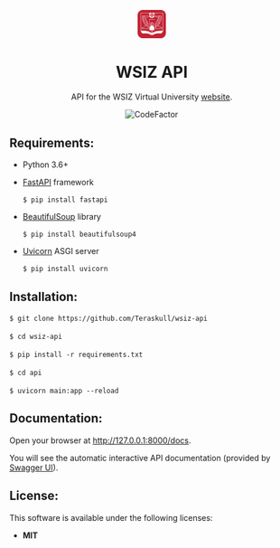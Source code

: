 <p align="center">
  <a href="https://wsiz.rzeszow.pl/"><img src="wsiz_logo.png" width="10%"></a>
</p>
<h1 align="center">
  WSIZ API
</h1>

<p align="center">
  API for the WSIZ Virtual University <a href="https://wu-beta.wsiz.pl/">website</a>.
</p>

<p align="center">
  <a style="text-decoration:none" href="https://www.codefactor.io/repository/github/teraskull/wsiz-api">
    <img src="https://www.codefactor.io/repository/github/teraskull/wsiz-api/badge?style=flat-square" alt="CodeFactor" />
  </a>
</p>

## Requirements:

* Python 3.6+

* [FastAPI](https://github.com/tiangolo/fastapi) framework
    ```console
    $ pip install fastapi
    ```
* [BeautifulSoup](https://pypi.org/project/beautifulsoup4/) library
    ```console
    $ pip install beautifulsoup4
    ```
* [Uvicorn](http://www.uvicorn.org/) ASGI server
    ```console
    $ pip install uvicorn
    ```

## Installation:

```console
$ git clone https://github.com/Teraskull/wsiz-api

$ cd wsiz-api

$ pip install -r requirements.txt

$ cd api

$ uvicorn main:app --reload
```

## Documentation:

Open your browser at http://127.0.0.1:8000/docs.

You will see the automatic interactive API documentation (provided by [Swagger UI](https://github.com/swagger-api/swagger-ui)).


## License:

This software is available under the following licenses:

  * **MIT**
  
